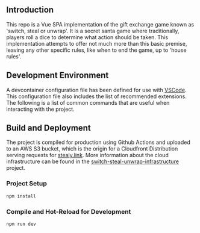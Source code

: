 ## Introduction
This repo is a Vue SPA implementation of the gift exchange game known as 'switch, steal or unwrap'. It is a secret santa game where traditionally, players roll a dice to determine what action should be taken. This implementation attempts to offer not much more than this basic premise, leaving any other specific rules, like when to end the game, up to 'house rules'.

## Development Environment
A devcontainer configuration file has been defined for use with [VSCode](https://code.visualstudio.com/). This configuration file also includes the list of recommended extensions. The following is a list of common commands that are useful when interacting with the project.

## Build and Deployment
The project is compiled for production using Github Actions and uploaded to an AWS S3 bucket, which is the origin for a Cloudfront Distribution serving requests for [stealy.link](https://stealy.link). More information about the cloud infrastructure can be found in the [switch-steal-unwrap-infrastructure](https://github.com/allanwright/switch-steal-unwrap-infrastructure) project.

### Project Setup

```sh
npm install
```

### Compile and Hot-Reload for Development

```sh
npm run dev
```